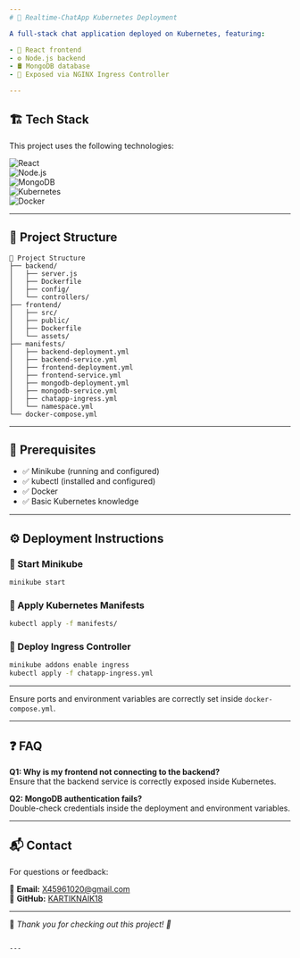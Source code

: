 ```yaml
---
# 🚀 Realtime-ChatApp Kubernetes Deployment  

A full-stack chat application deployed on Kubernetes, featuring:  

- 🎨 React frontend  
- ⚙️ Node.js backend  
- 🛢️ MongoDB database  
- 📡 Exposed via NGINX Ingress Controller 

---
```

 
## 🏗️ Tech Stack  

This project uses the following technologies:  

![React](https://img.shields.io/badge/react-61DAFB?style=for-the-badge&logo=react&logoColor=black)  
![Node.js](https://img.shields.io/badge/node.js-339933?style=for-the-badge&logo=nodedotjs&logoColor=white)  
![MongoDB](https://img.shields.io/badge/mongodb-47A248?style=for-the-badge&logo=mongodb&logoColor=white)  
![Kubernetes](https://img.shields.io/badge/kubernetes-326CE5?style=for-the-badge&logo=kubernetes&logoColor=white)  
![Docker](https://img.shields.io/badge/docker-2496ED?style=for-the-badge&logo=docker&logoColor=white)  

---

## 📁 Project Structure  

```plaintext
📁 Project Structure  
├── backend/  
│   ├── server.js  
│   ├── Dockerfile  
│   ├── config/  
│   └── controllers/  
├── frontend/  
│   ├── src/  
│   ├── public/  
│   ├── Dockerfile  
│   └── assets/  
├── manifests/  
│   ├── backend-deployment.yml  
│   ├── backend-service.yml  
│   ├── frontend-deployment.yml  
│   ├── frontend-service.yml  
│   ├── mongodb-deployment.yml  
│   ├── mongodb-service.yml  
│   ├── chatapp-ingress.yml  
│   └── namespace.yml  
└── docker-compose.yml  
```  

---

## 🚀 Prerequisites  

- ✅ Minikube (running and configured)  
- ✅ kubectl (installed and configured)  
- ✅ Docker  
- ✅ Basic Kubernetes knowledge  

---

## ⚙️ Deployment Instructions  

### 🔧 Start Minikube  

```bash
minikube start
```

### 🚀 Apply Kubernetes Manifests  

```bash
kubectl apply -f manifests/
```

### 🔗 Deploy Ingress Controller  

```bash
minikube addons enable ingress
kubectl apply -f chatapp-ingress.yml
```

---


Ensure ports and environment variables are correctly set inside `docker-compose.yml`.

---

## ❓ FAQ  

**Q1: Why is my frontend not connecting to the backend?**  
Ensure that the backend service is correctly exposed inside Kubernetes.  

**Q2: MongoDB authentication fails?**  
Double-check credentials inside the deployment and environment variables.  

---



## 📬 Contact  

For questions or feedback:  

📧 **Email:** [X45961020@gmail.com](mailto:X45961020@gmail.com)  
🐙 **GitHub:** [KARTIKNAIK18](https://github.com/KARTIKNAIK18)  

---

🔹 *Thank you for checking out this project! 🎉*  
```

---

